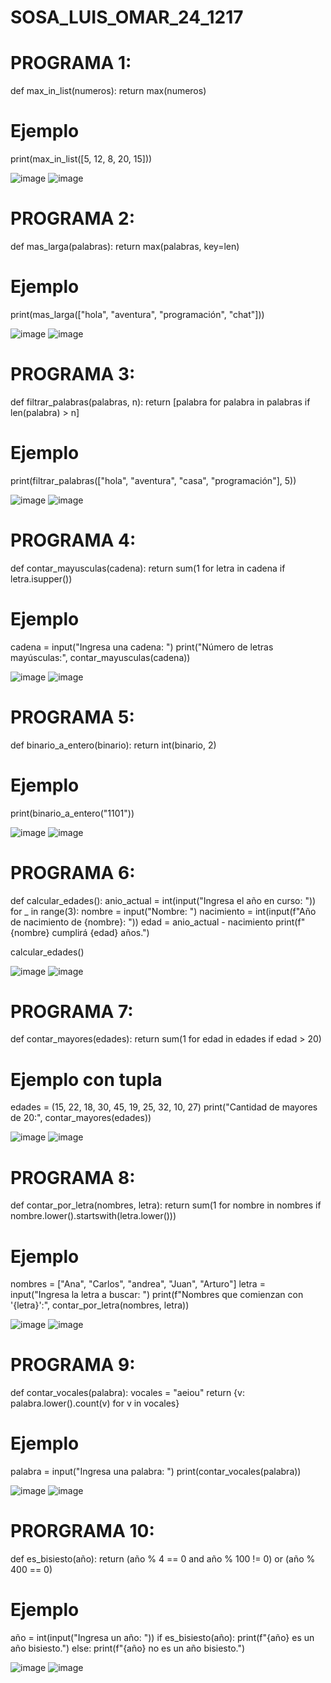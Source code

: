 # SOSA_LUIS_OMAR_24_1217

# PROGRAMA 1:
def max_in_list(numeros):
    return max(numeros)

# Ejemplo
print(max_in_list([5, 12, 8, 20, 15])) 

![image](https://github.com/user-attachments/assets/630de702-a6f5-45ab-b0b3-511118fd7c07)
![image](https://github.com/user-attachments/assets/60506eb4-e9d9-4799-a000-5494109d261d)

# PROGRAMA 2:
def mas_larga(palabras):
    return max(palabras, key=len)

# Ejemplo
print(mas_larga(["hola", "aventura", "programación", "chat"]))  

![image](https://github.com/user-attachments/assets/edc8cb14-a60c-4cce-8009-bb4a708977b0)
![image](https://github.com/user-attachments/assets/3afd62a8-5c9a-455d-bb04-03476f8e9e1f)

# PROGRAMA 3:
def filtrar_palabras(palabras, n):
    return [palabra for palabra in palabras if len(palabra) > n]

# Ejemplo
print(filtrar_palabras(["hola", "aventura", "casa", "programación"], 5))  

![image](https://github.com/user-attachments/assets/822422e6-dc45-4a4e-8214-ee670568620f)
![image](https://github.com/user-attachments/assets/d649ca48-f2cf-4500-8064-deed472b875c)

# PROGRAMA 4:
def contar_mayusculas(cadena):
    return sum(1 for letra in cadena if letra.isupper())

# Ejemplo
cadena = input("Ingresa una cadena: ")
print("Número de letras mayúsculas:", contar_mayusculas(cadena))

![image](https://github.com/user-attachments/assets/b02ca13e-703e-4e73-bf40-566cfd5f9ddd)
![image](https://github.com/user-attachments/assets/c5caef5b-5c22-4e8e-bb5d-c73197c3c5b7)

# PROGRAMA 5:
def binario_a_entero(binario):
    return int(binario, 2)

# Ejemplo
print(binario_a_entero("1101"))  


![image](https://github.com/user-attachments/assets/72b9a461-9fc9-4b9b-ab9b-d10b8cebfae5)
![image](https://github.com/user-attachments/assets/07d273b9-5c26-45de-846f-5e1dc34f63bc)

# PROGRAMA 6:
def calcular_edades():
    anio_actual = int(input("Ingresa el año en curso: "))
    for _ in range(3):
        nombre = input("Nombre: ")
        nacimiento = int(input(f"Año de nacimiento de {nombre}: "))
        edad = anio_actual - nacimiento
        print(f"{nombre} cumplirá {edad} años.")

calcular_edades()

![image](https://github.com/user-attachments/assets/9b209cd0-5c3d-4a1c-85c5-f64778071884)
![image](https://github.com/user-attachments/assets/7108c0e4-9e0b-465a-b192-964ec6e54f2b)

# PROGRAMA 7:
def contar_mayores(edades):
    return sum(1 for edad in edades if edad > 20)

# Ejemplo con tupla
edades = (15, 22, 18, 30, 45, 19, 25, 32, 10, 27)
print("Cantidad de mayores de 20:", contar_mayores(edades))

![image](https://github.com/user-attachments/assets/3c4dd25f-0c36-44c7-b755-0ff46517805a)
![image](https://github.com/user-attachments/assets/b89d8e67-212e-4827-a4c1-a5c6622a54df)

# PROGRAMA 8:
def contar_por_letra(nombres, letra):
    return sum(1 for nombre in nombres if nombre.lower().startswith(letra.lower()))

# Ejemplo
nombres = ["Ana", "Carlos", "andrea", "Juan", "Arturo"]
letra = input("Ingresa la letra a buscar: ")
print(f"Nombres que comienzan con '{letra}':", contar_por_letra(nombres, letra))


![image](https://github.com/user-attachments/assets/f07436d5-6a39-4f09-9da3-f0c9b0bfb34c)
![image](https://github.com/user-attachments/assets/19b8ee92-cc08-4ee8-99b6-0043cb6c4e48)

# PROGRAMA 9:
def contar_vocales(palabra):
    vocales = "aeiou"
    return {v: palabra.lower().count(v) for v in vocales}

# Ejemplo
palabra = input("Ingresa una palabra: ")
print(contar_vocales(palabra))

![image](https://github.com/user-attachments/assets/14f560ba-d66a-49ab-8b33-2ef642e8de3b)
![image](https://github.com/user-attachments/assets/969d248b-d7bb-491a-ad01-8e246de18701)

# PRORGRAMA 10:
def es_bisiesto(año):
    return (año % 4 == 0 and año % 100 != 0) or (año % 400 == 0)

# Ejemplo
año = int(input("Ingresa un año: "))
if es_bisiesto(año):
    print(f"{año} es un año bisiesto.")
else:
    print(f"{año} no es un año bisiesto.")

![image](https://github.com/user-attachments/assets/c14b0e8b-c124-4387-8a5b-107ae12add94)
![image](https://github.com/user-attachments/assets/7336ceeb-6ebd-41d7-8a80-5ed5f9658ba3)
